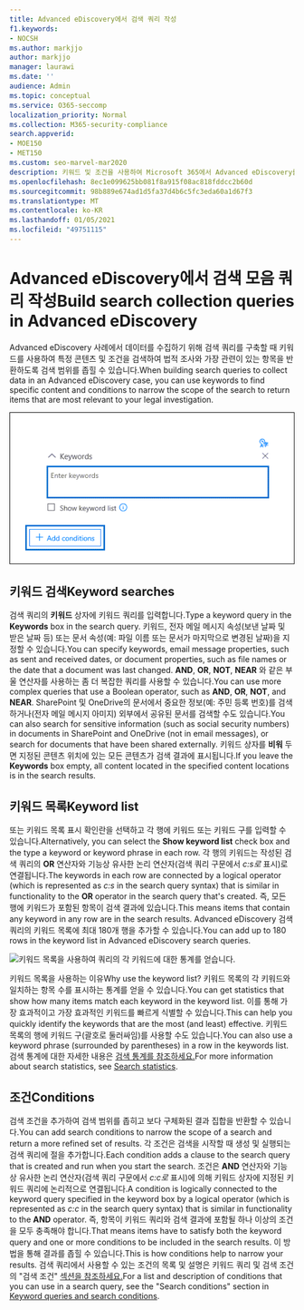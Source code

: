 ```yaml
---
title: Advanced eDiscovery에서 검색 쿼리 작성
f1.keywords:
- NOCSH
ms.author: markjjo
author: markjjo
manager: laurawi
ms.date: ''
audience: Admin
ms.topic: conceptual
ms.service: O365-seccomp
localization_priority: Normal
ms.collection: M365-security-compliance
search.appverid:
- MOE150
- MET150
ms.custom: seo-marvel-mar2020
description: 키워드 및 조건을 사용하여 Microsoft 365에서 Advanced eDiscovery를 사용하여 데이터를 검색할 때 검색 범위를 좁힐 수 있습니다.
ms.openlocfilehash: 8ec1e099625bb081f8a915f08ac818fddcc2b60d
ms.sourcegitcommit: 98b889e674ad1d5fa37d4b6c5fc3eda60a1d67f3
ms.translationtype: MT
ms.contentlocale: ko-KR
ms.lasthandoff: 01/05/2021
ms.locfileid: "49751115"
---
```

# <a name="build-search-collection-queries-in-advanced-ediscovery"></a><span data-ttu-id="28db9-103">Advanced eDiscovery에서 검색 모음 쿼리 작성</span><span class="sxs-lookup"><span data-stu-id="28db9-103">Build search collection queries in Advanced eDiscovery</span></span>

<span data-ttu-id="28db9-104">Advanced eDiscovery 사례에서 데이터를 수집하기 위해 검색 쿼리를 구축할 때 키워드를 사용하여 특정 콘텐츠 및 조건을 검색하여 법적 조사와 가장 관련이 있는 항목을 반환하도록 검색 범위를 좁힐 수 있습니다.</span><span class="sxs-lookup"><span data-stu-id="28db9-104">When building search queries to collect data in an Advanced eDiscovery case, you can use keywords to find specific content and conditions to narrow the scope of the search to return items that are most relevant to your legal investigation.</span></span>

![키워드 및 조건을 사용하여 검색 결과 좁히기](../media/SearchQueryBox.png)

## <a name="keyword-searches"></a><span data-ttu-id="28db9-106">키워드 검색</span><span class="sxs-lookup"><span data-stu-id="28db9-106">Keyword searches</span></span>

<span data-ttu-id="28db9-107">검색 쿼리의 **키워드** 상자에 키워드 쿼리를 입력합니다.</span><span class="sxs-lookup"><span data-stu-id="28db9-107">Type a keyword query in the **Keywords** box in the search query.</span></span> <span data-ttu-id="28db9-108">키워드, 전자 메일 메시지 속성(보낸 날짜 및 받은 날짜 등) 또는 문서 속성(예: 파일 이름 또는 문서가 마지막으로 변경된 날짜)을 지정할 수 있습니다.</span><span class="sxs-lookup"><span data-stu-id="28db9-108">You can specify keywords, email message properties, such as sent and received dates, or document properties, such as file names or the date that a document was last changed.</span></span> <span data-ttu-id="28db9-109">**AND**, **OR**, **NOT**, **NEAR** 와 같은 부울 연산자를 사용하는 좀 더 복잡한 쿼리를 사용할 수 있습니다.</span><span class="sxs-lookup"><span data-stu-id="28db9-109">You can use more complex queries that use a Boolean operator, such as **AND**, **OR**, **NOT**, and **NEAR**.</span></span> <span data-ttu-id="28db9-110">SharePoint 및 OneDrive의 문서에서 중요한 정보(예: 주민 등록 번호)를 검색하거나(전자 메일 메시지 아미지) 외부에서 공유된 문서를 검색할 수도 있습니다.</span><span class="sxs-lookup"><span data-stu-id="28db9-110">You can also search for sensitive information (such as social security numbers) in documents in SharePoint and OneDrive (not in email messages), or search for documents that have been shared externally.</span></span> <span data-ttu-id="28db9-111">키워드 상자를 **비워** 두면 지정된 콘텐츠 위치에 있는 모든 콘텐츠가 검색 결과에 표시됩니다.</span><span class="sxs-lookup"><span data-stu-id="28db9-111">If you leave the **Keywords** box empty, all content located in the specified content locations is in the search results.</span></span>

## <a name="keyword-list"></a><span data-ttu-id="28db9-112">키워드 목록</span><span class="sxs-lookup"><span data-stu-id="28db9-112">Keyword list</span></span>

<span data-ttu-id="28db9-113">또는 키워드 목록 표시  확인란을 선택하고 각 행에 키워드 또는 키워드 구를 입력할 수 있습니다.</span><span class="sxs-lookup"><span data-stu-id="28db9-113">Alternatively, you can select the **Show keyword list** check box and the type a keyword or keyword phrase in each row.</span></span> <span data-ttu-id="28db9-114">각 행의 키워드는 작성된 검색 쿼리의 **OR** 연산자와 기능상 유사한 논리 연산자(검색 쿼리 구문에서 *c:s로* 표시)로 연결됩니다.</span><span class="sxs-lookup"><span data-stu-id="28db9-114">The keywords in each row are connected by a logical operator (which is represented as *c:s* in the search query syntax) that is similar in functionality to the **OR** operator in the search query that's created.</span></span> <span data-ttu-id="28db9-115">즉, 모든 행에 키워드가 포함된 항목이 검색 결과에 있습니다.</span><span class="sxs-lookup"><span data-stu-id="28db9-115">This means items that contain any keyword in any row are in the search results.</span></span> <span data-ttu-id="28db9-116">Advanced eDiscovery 검색 쿼리의 키워드 목록에 최대 180개 행을 추가할 수 있습니다.</span><span class="sxs-lookup"><span data-stu-id="28db9-116">You can add up to 180 rows in the keyword list in Advanced eDiscovery search queries.</span></span>

![키워드 목록을 사용하여 쿼리의 각 키워드에 대한 통계를 얻습니다.](../media/KeywordListSearch.png)

<span data-ttu-id="28db9-118">키워드 목록을 사용하는 이유</span><span class="sxs-lookup"><span data-stu-id="28db9-118">Why use the keyword list?</span></span> <span data-ttu-id="28db9-119">키워드 목록의 각 키워드와 일치하는 항목 수를 표시하는 통계를 얻을 수 있습니다.</span><span class="sxs-lookup"><span data-stu-id="28db9-119">You can get statistics that show how many items match each keyword in the keyword list.</span></span> <span data-ttu-id="28db9-120">이를 통해 가장 효과적이고 가장 효과적인 키워드를 빠르게 식별할 수 있습니다.</span><span class="sxs-lookup"><span data-stu-id="28db9-120">This can help you quickly identify the keywords that are the most (and least) effective.</span></span> <span data-ttu-id="28db9-121">키워드 목록의 행에 키워드 구(괄호로 둘러싸임)를 사용할 수도 있습니다.</span><span class="sxs-lookup"><span data-stu-id="28db9-121">You can also use a keyword phrase (surrounded by parentheses) in a row in the keywords list.</span></span> <span data-ttu-id="28db9-122">검색 통계에 대한 자세한 내용은 [검색 통계를 참조하세요.](search-statistics-in-advanced-ediscovery.md)</span><span class="sxs-lookup"><span data-stu-id="28db9-122">For more information about search statistics, see [Search statistics](search-statistics-in-advanced-ediscovery.md).</span></span>

## <a name="conditions"></a><span data-ttu-id="28db9-123">조건</span><span class="sxs-lookup"><span data-stu-id="28db9-123">Conditions</span></span>

<span data-ttu-id="28db9-124">검색 조건을 추가하여 검색 범위를 좁히고 보다 구체화된 결과 집합을 반환할 수 있습니다.</span><span class="sxs-lookup"><span data-stu-id="28db9-124">You can add search conditions to narrow the scope of a search and return a more refined set of results.</span></span> <span data-ttu-id="28db9-125">각 조건은 검색을 시작할 때 생성 및 실행되는 검색 쿼리에 절을 추가합니다.</span><span class="sxs-lookup"><span data-stu-id="28db9-125">Each condition adds a clause to the search query that is created and run when you start the search.</span></span> <span data-ttu-id="28db9-126">조건은 **AND** 연산자와 기능상 유사한 논리 연산자(검색 쿼리 구문에서 *c:c로* 표시)에 의해 키워드 상자에 지정된 키워드 쿼리에 논리적으로 연결됩니다.</span><span class="sxs-lookup"><span data-stu-id="28db9-126">A condition is logically connected to the keyword query specified in the keyword box by a logical operator (which is represented as *c:c* in the search query syntax) that is similar in functionality to the **AND** operator.</span></span> <span data-ttu-id="28db9-127">즉, 항목이 키워드 쿼리와 검색 결과에 포함될 하나 이상의 조건을 모두 충족해야 합니다.</span><span class="sxs-lookup"><span data-stu-id="28db9-127">That means items have to satisfy both the keyword query and one or more conditions to be included in the search results.</span></span> <span data-ttu-id="28db9-128">이 방법을 통해 결과를 좁힐 수 있습니다.</span><span class="sxs-lookup"><span data-stu-id="28db9-128">This is how conditions help to narrow your results.</span></span> <span data-ttu-id="28db9-129">검색 쿼리에서 사용할 수 있는 조건의 목록 및 설명은 키워드 쿼리 및 검색 조건의 "검색 조건" [섹션을 참조하세요.](keyword-queries-and-search-conditions.md#search-conditions)</span><span class="sxs-lookup"><span data-stu-id="28db9-129">For a list and description of conditions that you can use in a search query, see the "Search conditions" section in [Keyword queries and search conditions](keyword-queries-and-search-conditions.md#search-conditions).</span></span>
